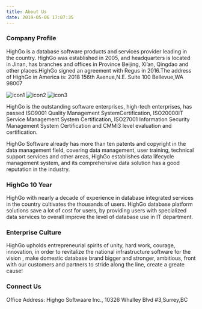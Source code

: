 ```yaml
---
title: About Us
date: 2019-05-06 17:07:35
---
```


###  Company Profile   
HighGo is a database software products and services provider leading in the country. HighGo was established in 2005, and headquarters is located in Jinan, has branches and offices in Province Beijing, Xi’an, Qingdao and other places.HighGo signed an agreement with Regus in 2016.The address of HighGo in America is: 2018 156th Avenue,N.E. Suite 100 Bellevue,WA 98007   

![icon1](http://www.highgo.com/public/en/hangao/images/about/icon01-eng.jpg) ![icon2](http://www.highgo.com/public/en/hangao/images/about/icon02-eng.jpg) ![icon3](http://www.highgo.com/public/en/hangao/images/about/icon03-eng.jpg) 

HighGo is the outstanding software enterprises, high-tech enterprises, has passed ISO9001 Quality Management SystemCertification, ISO20000IT Service Management System Certification, ISO27001 Information Security Management System Certification and CMMI3 level evaluation and certification.       


HighGo Software already has more than ten patents and copyright in the data management field, covering data management, user training, technical support services and other areas, HighGo establishes data lifecycle management system, and its comprehensive data solution has a good reputation in the industry.      

###   HighGo 10 Year    
HighGo with nearly a decade of experience in database integrated services in the country cultivates the thousands of users. HighGo database platform solutions save a lot of cost for users, by providing users with specialized data services to overall improve the level of database use in IT department.     

###   Enterprise Culture      
HighGo upholds entrepreneurial spirits of unity, hard work, courage, innovation, in order to revitalize the national infrastructure software for the vision , make domestic database brand bigger and stronger, ambitious, front with our customers and partners to stride along the line, create a greate cause!      

### Connect Us    
Office Address:   Highgo Softwaare Inc., 10326 Whalley Blvd #3,Surrey,BC   

